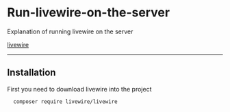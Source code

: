 # Run-livewire-on-the-server
Explanation of running livewire on the server

[livewire](https://laravel-livewire.com/)

-----------


## Installation

First you need to download livewire into the project

```bash
  composer require livewire/livewire
```
    
